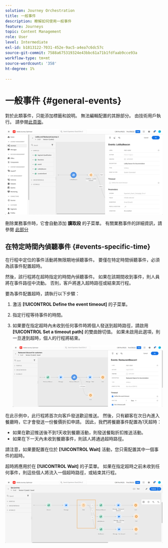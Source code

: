 ```yaml
---
solution: Journey Orchestration
title: 一般事件
description: 瞭解如何使用一般事件
feature: Journeys
topic: Content Management
role: User
level: Intermediate
exl-id: b1813122-7031-452e-9ac5-a4ea7c6dc57c
source-git-commit: 7588a675319324e43bbc61a71b1fdfaab9cce93a
workflow-type: tm+mt
source-wordcount: '358'
ht-degree: 1%

---
```


# 一般事件 {#general-events}

對於此類事件，只能添加標籤和說明。 無法編輯配置的其餘部分。 由技術用戶執行。 請參閱[此頁面](../event/about-events.md)。

![](../assets/general-events.png)

刪除業務事件時，它會自動添加 **讀取段** 的子菜單。 有關業務事件的詳細資訊，請參閱 [此部分](../event/about-events.md)

## 在特定時間內偵聽事件 {#events-specific-time}

在行程中定位的事件活動將無限期地偵聽事件。 要僅在特定時間偵聽事件，必須為該事件配置超時。

然後，該行程將在超時指定的時間內偵聽事件。 如果在該期間收到事件，則人員將在事件路徑中流動。 否則，客戶將進入超時路徑或結束其行程。

要為事件配置超時，請執行以下步驟：

1. 激活 **[!UICONTROL Define the event timeout]** 的子菜單。

1. 指定行程等待事件的時間。

1. 如果要在指定超時內未收到任何事件時將個人發送到超時路徑，請啟用 **[!UICONTROL Set a timeout path]** 的雙曲餘切值。 如果未啟用此選項，則一旦達到超時，個人的行程將結束。

   ![](../assets/event-timeout.png)

在此示例中，此行程將首次向客戶發送歡迎推送。 然後，只有顧客在次日內進入餐廳時，它才會發送一份餐價折扣申請。 因此，我們將餐廳事件配置為1天超時：

* 如果在歡迎推送後不到1天收到餐廳活動，則發送餐點折扣推送活動。
* 如果在下一天內未收到餐廳事件，則該人將通過超時路徑。

請注意，如果要配置在位於 **[!UICONTROL Wait]** 活動，您只需配置其中一個事件的超時。

超時將應用於在 **[!UICONTROL Wait]** 的子菜單。 如果在指定超時之前未收到任何事件，則這些個人將流入一個超時路徑，或結束其行程。

![](../assets/event-timeout-group.png)
